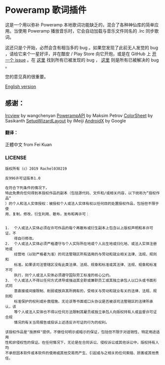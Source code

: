 # Poweramp 歌词插件

这是一个用以弥补 Poweramp 本地歌词功能缺乏的，混合了各种神仙库的简单应用。当使用 Poweramp 播放音乐时，它会自动加载与音乐文件同名的 .lrc 同步歌词。

这还只是个开始，必然会含有相当多的 bug 。如果您发现了此前无人发觉的 bug ，请给它来个一星好评，并在酷安 / Play Store 向它开炮，或是在 GitHub 上 [开一个 issue](https://github.com/Rachel030219/Poweramp-LRC-Plugin/issues/new) 。在 [这里](https://github.com/Rachel030219/Poweramp-LRC-Plugin/issues) 找到所有已被发现的 bug ， [这里](https://github.com/Rachel030219/Poweramp-LRC-Plugin/issues?q=is%3Aissue+is%3Aclosed+label%3A%22fixed+bug%22) 则是所有已被解决的 bug 。

您的意见真的很重要。

[English version](./README.md)

## 感谢：

[lrcview](https://github.com/wangchenyan/lrcview) by wangchenyan 
[PowerampAPI](https://github.com/maxmpz/powerampapi) by Maksim Petrov
[ColorSheet](https://github.com/msasikanth/ColorSheet) by Sasikanth
[SetupWizardLayout](https://github.com/iMeiji/SetupWizardLayout) by iMeiji
[AndroidX](https://developer.android.com/jetpack/androidx) by Google

#### 翻译：

正體中文 from Fei Kuan

### LICENSE

```
版权所有（c）2019 Rachel030219

反996许可证版本1.0

在符合下列条件的情况下，
特此免费向任何得到本授权作品的副本（包括源代码、文件和/或相关内容，以下统称为“授权作品”
）的个人和法人实体授权：被授权个人或法人实体有权以任何目的处置授权作品，包括但不限于使
用、复制，修改，衍生利用、散布，发布和再许可：


1.	个人或法人实体必须在许可作品的每个再散布或衍生副本上包含以上版权声明和本许可证，不
    得自行修改。
2.	个人或法人实体必须严格遵守与个人实际所在地或个人出生地或归化地、或法人实体注册地或
    经营地（以较严格者为准）的司法管辖区所有适用的与劳动和就业相关法律、法规、规则和
    标准。如果该司法管辖区没有此类法律、法规、规章和标准或其法律、法规、规章和标准不可
    执行，则个人或法人实体必须遵守国际劳工标准的核心公约。
3.	个人或法人不得以任何方式诱导或强迫其全职或兼职员工或其独立承包人以口头或书面形式同
    意直接或间接限制、削弱或放弃其所拥有的，受相关与劳动和就业有关的法律、法规、规则和
    标准保护的权利或补救措施，无论该等书面或口头协议是否被该司法管辖区的法律所承认，该
    等个人或法人实体也不得以任何方法限制其雇员或独立承包人向版权持有人或监督许可证合规
    情况的有关当局报告或投诉上述违反许可证的行为的权利。

该授权作品是"按原样"提供，不做任何明示或暗示的保证，包括但不限于对适销性、特定用途适用
性和非侵权性的保证。在任何情况下，无论是在合同诉讼、侵权诉讼或其他诉讼中，版权持有人均
不承担因本软件或本软件的使用或其他交易而产生、引起或与之相关的任何索赔、损害或其他责任。
```

